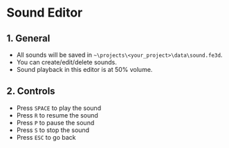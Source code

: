 # Sound Editor

## 1. General

- All sounds will be saved in `~\projects\<your_project>\data\sound.fe3d`.
- You can create/edit/delete sounds.
- Sound playback in this editor is at 50% volume.

## 2. Controls

- Press `SPACE` to play the sound
- Press `R` to resume the sound
- Press `P` to pause the sound
- Press `S` to stop the sound
- Press `ESC` to go back
